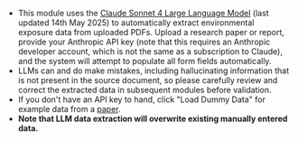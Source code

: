 -   This module uses the [Claude Sonnet 4 Large Language Model](https://www.anthropic.com/claude/sonnet) (last updated 14th May 2025) to automatically extract environmental exposure data from uploaded PDFs. Upload a research paper or report, provide your Anthropic API key (note that this requires an Anthropic developer account, which is not the same as a subscription to Claude), and the system will attempt to populate all form fields automatically.
-   LLMs can and do make mistakes, including hallucinating information that is not present in the source document, so please carefully review and correct the extracted data in subsequent modules before validation.
-   If you don't have an API key to hand, click "Load Dummy Data" for example data from a [paper](https://aslopubs.onlinelibrary.wiley.com/doi/abs/10.4319/lo.1998.43.2.0273 "Accumulation of trace elements in a marine copepod").
-   **Note that LLM data extraction will overwrite existing manually entered data.**